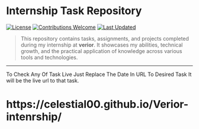 # Internship Task Repository

[![License](https://img.shields.io/badge/license-MIT-blue.svg)](LICENSE)
[![Contributions Welcome](https://img.shields.io/badge/contributions-welcome-brightgreen.svg)](#contributing)
[![Last Updated](https://img.shields.io/github/last-commit/your-username/your-repo-name)](.)

> This repository contains tasks, assignments, and projects completed during my internship at **verior**. It showcases my abilities, technical growth, and the practical application of knowledge across various tools and technologies.

---

To Check Any Of Task Live Just Replace The Date In URL To Desired Task It will be the live url to that task.

<h1>https://celestial00.github.io/Verior-intenrship/</h1>
